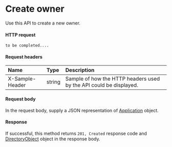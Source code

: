 # Create owner

Use this API to create a new owner.
#### HTTP request
```http
to be completed....
```
#### Request headers
| Name       | Type | Description|
|:---------------|:--------|:----------|
| X-Sample-Header  | string  | Sample of how the HTTP headers used by the API could be displayed.|

#### Request body
In the request body, supply a JSON representation of [Application]('../api/application.md') object.


#### Response
If successful, this method returns `201, Created` response code and [DirectoryObject](../resources/directoryobject.md) object in the response body.
